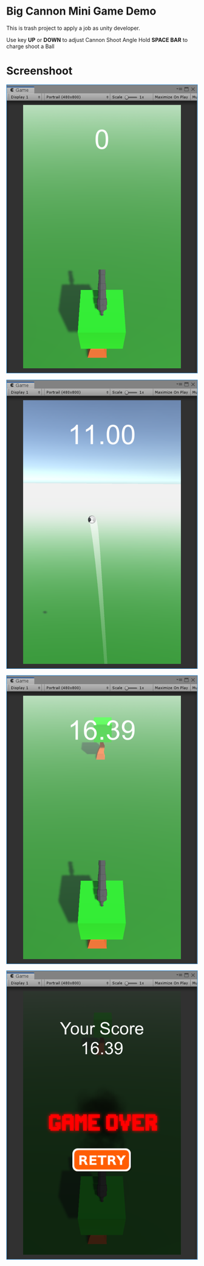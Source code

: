 # Big Cannon Mini Game Demo
This is trash project to apply a job as unity developer.

Use key **UP** or **DOWN** to adjust Cannon Shoot Angle
Hold **SPACE BAR** to charge shoot a Ball

# Screenshoot
![Screenshot1](Media/ScreenShoot1.png)

![Screenshot2](Media/ScreenShoot2.png)

![Screenshot3](Media/ScreenShoot3.png)

![Screenshot4](Media/ScreenShoot4.png)

